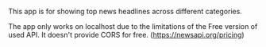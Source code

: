 This app is for showing top news headlines across different categories.

The app only works on localhost due to the limitations of the Free version of used API. It doesn't provide CORS for free. (https://newsapi.org/pricing)
